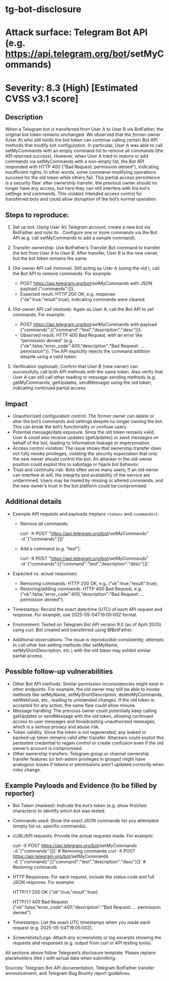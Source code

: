 # tg-bot-disclosure

# Attack surface: Telegram Bot API (e.g. https://api.telegram.org/bot<token>/setMyCommands)

# Severity: 8.3 (High) \[Estimated CVSS v3.1 score]

## Description

When a Telegram bot is transferred from User A to User B via BotFather, the original bot token remains unchanged. We observed that the *former* owner (User A) who still holds the bot token can continue calling certain Bot API methods that modify bot configuration. In particular, User A was able to call setMyCommands with an empty command list to remove all commands (the API returned success). However, when User A tried to restore or add commands via setMyCommands with a non-empty list, the Bot API responded with HTTP 400 (“Bad Request: permission denied”), indicating insufficient rights. In other words, some command-modifying operations succeed for the old token while others fail. This partial access persistence is a security flaw: after ownership transfer, the previous owner should no longer have any access, but here they can still interfere with the bot’s settings and commands. This violates intended access control for transferred bots and could allow disruption of the bot’s normal operation.

## Steps to reproduce:

1. Set up bot: Using User A’s Telegram account, create a new bot via BotFather and note its <token>. Configure one or more commands via the Bot API (e.g. call setMyCommands to add a sample command).
2. Transfer ownership: Use BotFather’s Transfer Bot command to transfer the bot from User A to User B. After transfer, User B is the new owner, but the bot token remains the same.
3. Old-owner API call (remove): Still acting as User A (using the old <token>), call the Bot API to remove commands. For example:

   * POST https://api.telegram.org/bot<token>/setMyCommands with JSON payload {"commands":[]}.
   * Expected result: HTTP 200 OK, e.g. response {"ok":true,"result":true}, indicating commands were cleared.
4. Old-owner API call (restore): Again as User A, call the Bot API to set commands. For example:

   * POST https://api.telegram.org/bot<token>/setMyCommands with payload {"commands":[{"command":"test","description":"desc"}]}.
   * Observed result: HTTP 400 Bad Request, with an error like “permission denied” (e.g. {"ok":false,"error_code":400,"description":"Bad Request: ... permission"}). The API explicitly rejects the command addition despite using a valid token.
5. Verification (optional): Confirm that User B (new owner) can successfully call both API methods with the same token. Also verify that User A can still call other reading or message-sending methods (e.g. getMyCommands, getUpdates, sendMessage) using the old token, indicating continued partial access.

## Impact

* Unauthorized configuration control: The former owner can delete or alter the bot’s commands and settings despite no longer owning the bot. This can break the bot’s functionality or confuse users.
* Potential message/data exposure: Since the old token remains valid, User A could also receive updates (getUpdates) or send messages on behalf of the bot, leading to information leakage or impersonation.
* Access control violation: The issue shows that ownership transfer does not fully revoke privileges, violating the security expectation that only the new owner should control the bot. An attacker in the old-owner position could exploit this to sabotage or hijack bot behavior.
* Trust and continuity risk: Bots often serve many users; if an old owner can interfere at will, the integrity and availability of the service are undermined. Users may be misled by missing or altered commands, and the new owner’s trust in the bot platform could be compromised.


## Additional details
* Example API requests and payloads (replace `<token>` and `<commands>`):

  * Remove all commands:

    
    curl -X POST "https://api.telegram.org/bot<token>/setMyCommands" \
         -d '{"commands":[]}'
    
  * Add a command (e.g. “test”):

    
    curl -X POST "https://api.telegram.org/bot<token>/setMyCommands" \
         -d '{"commands":[{"command":"test","description":"desc"}]}'
    
* Expected vs. actual responses:

  * Removing commands: HTTP 200 OK, e.g. {"ok":true,"result":true}.
  * Restoring/adding commands: HTTP 400 Bad Request, e.g. {"ok":false,"error_code":400,"description":"Bad Request: ... permission denied"}.
* Timestamps: Record the exact date/time (UTC) of each API request and response. For example, use 2025-05-04T19:00:00Z format.
* Environment: Tested on Telegram Bot API version 9.0 (as of April 2025) using curl. Bot created and transferred using @BotFather.
* Additional observations: The issue is reproducible consistently; attempts to call other bot-setting methods (like setMyName, setMyShortDescription, etc.) with the old token may exhibit similar partial access.

## Possible follow-up vulnerabilities

* Other Bot API methods: Similar permission inconsistencies might exist in other endpoints. For example, the old owner may still be able to invoke methods like setMyName, setMyShortDescription, deleteMyCommands, setWebhook, etc., leading to unintended changes. If the old token is accepted for any action, the same flaw could allow misuse.
* Message handling: The previous owner could potentially keep calling getUpdates or sendMessage with the old token, allowing continued access to user messages and broadcasting unauthorized messages, which is a serious privacy and abuse risk.
* Token validity: Since the token is not regenerated, any leaked or backed-up token remains valid after transfer. Attackers could exploit this persistent credential to regain control or create confusion even if the old owner’s account is compromised.
* Other ownership transfers: Telegram group or channel ownership transfer features (or bot-admin privileges in groups) might have analogous issues if tokens or permissions aren’t updated correctly when roles change.

## Example Payloads and Evidence (to be filled by reporter)

* Bot Token (masked): Indicate the bot’s token (e.g. show first/last characters) to identify which bot was tested.
* Commands used: Show the exact JSON commands list you attempted (empty list vs. specific commands).
* cURL/API requests: Provide the actual requests made. For example:

  
  curl -X POST https://api.telegram.org/bot<token>/setMyCommands \
       -d '{"commands":[]}'   # Removing commands
  curl -X POST https://api.telegram.org/bot<token>/setMyCommands \
       -d '{"commands":[{"command":"test","description":"desc"}]}'   # Restoring commands
  
* HTTP Responses: For each request, include the status code and full JSON response. For example:

  
  HTTP/1.1 200 OK
  {"ok":true,"result":true}
  

  
  HTTP/1.1 400 Bad Request
  {"ok":false,"error_code":400,"description":"Bad Request: ... permission denied"}
  
* Timestamps: List the exact UTC timestamps when you made each request (e.g. 2025-05-04T19:05:00Z).
* Screenshots/Logs: Attach any screenshots or log excerpts showing the requests and responses (e.g. output from curl or API testing tools).

All sections above follow Telegram’s disclosure template. Please replace placeholders (like <token>) with actual data when submitting.

Sources: Telegram Bot API documentation, Telegram BotFather transfer announcement, and Telegram Bug Bounty report guidelines.
